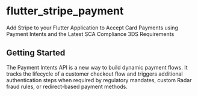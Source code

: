 # flutter_stripe_payment

Add Stripe to your Flutter Application to Accept Card Payments using Payment Intents and the Latest SCA Compliance 3DS Requirements 

## Getting Started

The Payment Intents API is a new way to build dynamic payment flows. It tracks the lifecycle of a customer checkout flow and triggers additional authentication steps when required by regulatory mandates, custom Radar fraud rules, or redirect-based payment methods. 

